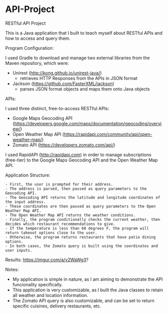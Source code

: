 # API-Project
RESTful API Project

This is a Java application that I built to teach myself about RESTful APIs and how to access and query them.

Program Configuration:

I used Gradle to download and manage two external libraries from the Maven repository, which were:

  - Unirest (http://kong.github.io/unirest-java/)
    - retrieves HTTP Responses from the APIs in JSON format
  - Jackson (https://github.com/FasterXML/jackson)
    - parses JSON format objects and maps them onto Java objects


APIs:

I used three distinct, free-to-access RESTful APIs:
  - Google Maps Geocoding API (https://developers.google.com/maps/documentation/geocoding/overview/)
  - Open Weather Map API (https://rapidapi.com/community/api/open-weather-map/)
  - Zomato API (https://developers.zomato.com/api/)

I used RapidAPI (http://rapidapi.com) in order to manage subscriptions (free-tier) to the Google Maps Geocoding API and the Open Weather Map API.


Application Structure:

    - First, the user is prompted for their address. 
    - The address is parsed, then passed as query parameters to the Geocoding API. 
    - The Geocoding API returns the latitude and longitude coordinates of the input address. 
    - These coordinates are then passed as query parameters to the Open Weather Map API. 
    - The Open Weather Map API returns the weather conditions. 
    - Finally, the program conditionally checks the current weather, then decides which restaurant recommendations to give. 
    - If the temperature is less than 60 degrees F, the program will return takeout options close to the user. 
    - Otherwise, the program returns restaurants that have patio dining options. 
    - In both cases, the Zomato query is built using the coordinates and user inputs.
    
Results: https://imgur.com/a/v2WaWg3?

Notes: 

  - My application is simple in nature, as I am aiming to demonstrate the API funcionality specifically. 
  - This application is very customizable, as I built the Java classes to retain all weather and location information.
  - The Zomato API query is also customizable, and can be set to return specific cuisines, delivery restaurants, etc. 
